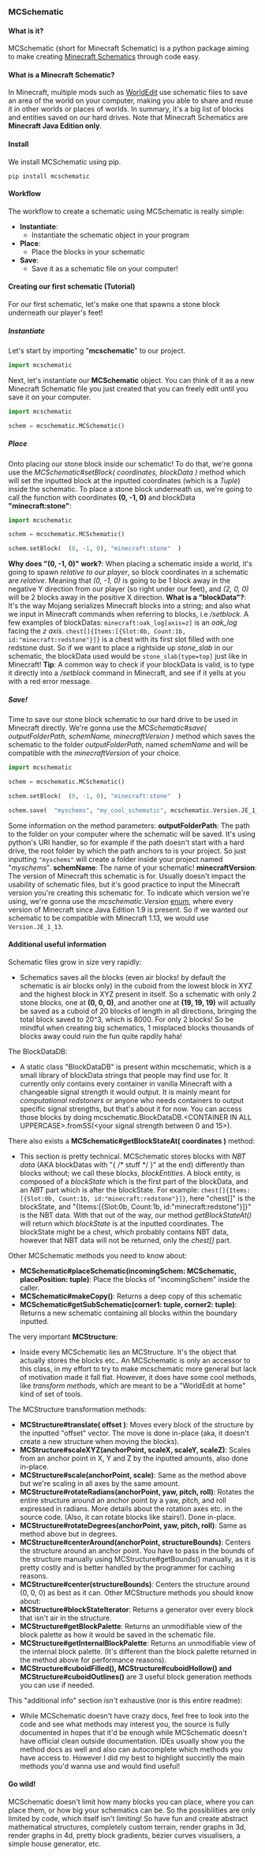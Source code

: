 ### MCSchematic



#### What is it?
MCSchematic (short for Minecraft Schematic) is a python package aiming to make creating [Minecraft Schematics](https://www.minecraft-schematics.com/worldedit/tutorial/ "Minecraft Schematics") through code easy. 
#### What is a Minecraft Schematic?
In Minecraft, multiple mods such as [WorldEdit](https://worldedit.enginehub.org/en/latest/ "WorldEdit") use schematic files to save an area of the world on your computer, making you able to share and reuse it in other worlds or places of worlds. In summary, it's a big list of blocks and entities saved on our hard drives.
Note that Minecraft Schematics are **Minecraft Java Edition only**.



#### Install
We install MCSchematic using pip.
```shell
pip install mcschematic
```



#### Workflow
The workflow to create a schematic using MCSchematic is really simple:
 - **Instantiate**:
    - Instantiate the schematic object in your program
 - **Place**:
    - Place the blocks in your schematic
 - **Save**:
     - Save it as a schematic file on your computer!



#### Creating our first schematic (Tutorial)
For our first schematic, let's make one that spawns a stone block underneath our player's feet!
##### Instantiate
Let's start by importing "**mcschematic**" to our project.
```python
import mcschematic
```
Next, let's instantiate our **MCSchematic** object. You can think of it as a new Minecraft Schematic file you just created that you can freely edit until you save it on your computer.
```python
import mcschematic

schem = mcschematic.MCSchematic()
```
##### Place
Onto placing our stone block inside our schematic!
To do that, we're gonna use the *MCSchematic#setBlock(  coordinates, blockData  )* method which will set the inputted block at the inputted coordinates (which is a *Tuple*) inside the schematic.
To place a stone block underneath us, we're going to call the function with coordinates **(0, -1, 0)** and blockData **"minecraft:stone"**:
```python
import mcschematic

schem = mcschematic.MCSchematic()

schem.setBlock(  (0, -1, 0), "minecraft:stone"  )
```
**Why does "(0, -1, 0)" work?**: When placing a schematic inside a world, it's going to spawn *relative to our player*, so block coordinates in a schematic are *relative*. Meaning that *(0, -1, 0)* is going to be 1 block away in the negative Y direction from our player (so right under our feet), and *(2, 0, 0)*  will be 2 blocks away in the positive X direction.
**What is a "blockData"?**: It's the way Mojang serializes Minecraft blocks into a string; and also what we input in Minecraft commands when referring to blocks, i.e */setblock*.
A few examples of blockDatas: 
`minecraft:oak_log[axis=z]` is an *oak_log* facing the *z axis*.
`chest[]{Items:[{Slot:0b, Count:1b, id:"minecraft:redstone"}]}` is a chest with its first slot filled with one redstone dust.
So if we want to place a rightside up *stone_slab* in our schematic, the blockData used would be `stone_slab[type=top]` just like in Minecraft!
**Tip**: A common way to check if your blockData is valid, is to type it directly into a */setblock* command in Minecraft, and see if it yells at you with a red error message.
##### Save!
Time to save our stone block schematic to our hard drive to be used in Minecraft directly. We're gonna use the *MCSchematic#save(  outputFolderPath, schemName, minecraftVersion  )* method which saves the schematic to the folder *outputFolderPath*, named *schemName* and will be compatible with the *minecraftVersion* of your choice.
```python
import mcschematic

schem = mcschematic.MCSchematic()

schem.setBlock(  (0, -1, 0), "minecraft:stone"  )

schem.save(  "myschems", "my_cool_schematic", mcschematic.Version.JE_1_18_2)
```
Some information on the method parameters:
**outputFolderPath**: The path to the folder on your computer where the schematic will be saved. It's using python's URI handler, so for example if the path doesn't start with a hard drive, the root folder by which the path anchors to is your project. So just inputting `"myschems"` will create a folder inside your project named "*myschems*".
**schemName**: The name of your schematic!
**minecraftVersion**: The version of Minecraft this schematic is for. Usually doesn't impact the usability of schematic files, but it's good practice to input the Minecraft version you're creating this schematic for. To indicate which version we're using, we're gonna use the *mcschematic.Version* [enum](https://docs.python.org/3/library/enum.html "enum"), where every version of Minecraft since Java Edition 1.9 is present.
So if we wanted our schematic to be compatible with Minecraft 1.13, we would use `Version.JE_1_13`.



#### Additional useful information
Schematic files grow in size very rapidly:
- Schematics saves all the blocks (even air blocks! by default the schematic is air blocks only) in the cuboid from the lowest block in XYZ and the highest block in XYZ present in itself. So a schematic with only 2 stone blocks, one at **(0, 0, 0)**, and another one at **(19, 19, 19)** will actually be saved as a cuboid of 20 blocks of length in all directions, bringing the total block saved to 20^3, which is 8000. For only 2 blocks! So be mindful when creating big schematics, 1 misplaced blocks thousands of blocks away could ruin the fun quite rapdily haha!

The BlockDataDB:
- A static class "BlockDataDB" is present within mcschematic, which is a small library of blockData strings that people may find use for. It currently only contains every container in vanilla Minecraft with a changeable signal strength it would output. It is mainly meant for *computational redstoners* or anyone who needs containers to output specific signal strengths, but that's about it for now. You can access those blocks by doing mcschematic.BlockDataDB.\<CONTAINER IN ALL UPPERCASE\>.fromSS(\<your signal strength between 0 and 15\>).

There also exists a **MCSchematic#getBlockStateAt(  coordinates  )** method:
- This section is pretty technical. MCSchematic stores blocks with *NBT data* (AKA blockDatas with "{ /\* stuff \*/ }" at the end) differently than blocks without; we call these blocks, *blockEntities*. A block entity, is composed of a *blockState* which is the first part of the blockData, and an *NBT* part which is after the blockState. For example: `chest[]{Items:[{Slot:0b, Count:1b, id:"minecraft:redstone"}]}`, here "chest[]" is the blockState, and "{Items:[{Slot:0b, Count:1b, id:"minecraft:redstone"}]}" is the NBT data. 
With that out of the way, our method *getBlockStateAt()* will return which *blockState* is at the inputted coordinates. The blockState might be a chest, which probably contains NBT data, however that NBT data will not be returned, only the *chest[]* part.

Other MCSchematic methods you need to know about:
- **MCSchematic#placeSchematic(incomingSchem: MCSchematic, placePosition: tuple)**: Place the blocks of "incomingSchem" inside the caller.
- **MCSchematic#makeCopy()**: Returns a deep copy of this schematic
- **MCSchematic#getSubSchematic(corner1: tuple, corner2: tuple)**: Returns a new schematic containing all blocks within the boundary inputted.

The very important **MCStructure**:
- Inside every MCSchematic lies an MCStructure. It's the object that actually stores the blocks etc.. An MCSchematic is only an accessor to this class, in my effort to try to make mcschematic more general but lack of motivation made it fall flat. However, it does have some cool methods, like *transform methods*, which are meant to be a "WorldEdit at home" kind of set of tools.

The MCStructure transformation methods:
- **MCStructure#translate( offset )**: Moves every block of the structure by the inputted "offset" vector. The move is done in-place (aka, it doesn't create a new structure when moving the blocks).
- **MCStructure#scaleXYZ(anchorPoint, scaleX, scaleY, scaleZ)**: Scales from an anchor point in X, Y and Z by the inputted amounts, also done in-place.
- **MCStructure#scale(anchorPoint, scale)**: Same as the method above but we're scaling in all axes by the same amount.
- **MCStructure#rotateRadians(anchorPoint, yaw, pitch, roll)**: Rotates the entire structure around an anchor point by a yaw, pitch, and roll expressed in radians. More details about the rotation axes etc. in the source code. (Also, it can rotate blocks like stairs!). Done in-place.
- **MCStructure#rotateDegrees(anchorPoint, yaw, pitch, roll)**: Same as method above but in degrees.
- **MCStructure#centerAround(anchorPoint, structureBounds)**: Centers the structure around an anchor point. You have to pass in the bounds of the structure manually using MCStructure#getBounds() manually, as it is pretty costly and is better handled by the programmer for caching reasons.
- **MCStructure#center(structureBounds)**: Centers the structure around (0, 0, 0) as best as it can.
Other MCStructure methods you should know about:
- **MCStructure#blockStateIterator**: Returns a generator over every block that isn't air in the structure.
- **MCStructure#getBlockPalette**: Returns an unmodifiable view of the block palette as how it would be saved in the schematic file.
- **MCStructure#getInternalBlockPalette**: Returns an unmodifiable view of the internal block palette. (It's different than the block palette returned in the method above for performance reasons).
- **MCStructure#cuboidFilled(), MCStructure#cuboidHollow() and MCStructure#cuboidOutlines()** are 3 useful block generation methods you can use if needed.

This "additional info" section *isn't* exhaustive (nor is this entire readme):
- While MCSchematic doesn't have crazy docs, feel free to look into the code and see what methods may interest you, the source is fully documented in hopes that it'd be enough while MCSchematic doesn't have official clean outside documentation. IDEs usually show you the method docs as well and also can autocomplete which methods you have access to. However I did my best to highlight succintly the main methods you'd wanna use and would find useful!




#### Go wild!
MCSchematic doesn't limit how many blocks you can place, where you can place them, or how big your schematics can be. So the possibilities are only limited by code, which itself isn't limiting! 
So have fun and create abstract mathematical structures, completely custom terrain, render graphs in 3d, render graphs in 4d, pretty block gradients, bézier curves visualisers, a simple house generator, etc.
